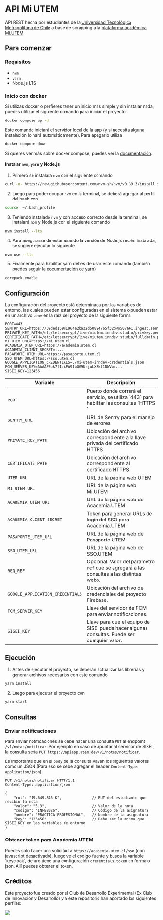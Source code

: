 # API Mi UTEM
API REST hecha por estudiantes de la [Universidad Tecnológica Metropolitana de Chile](https://www.utem.cl/) a base de scrapping a la [plataforma académica Mi.UTEM](https://mi.utem.cl/)

## Para comenzar

### Requisitos
-  `nvm`
-  `yarn`
- Node.js LTS

### Inicio con docker
Si utilizas docker o prefieres tener un inicio más simple y sin instalar nada, puedes utilizar el siguiente comando para iniciar el proyecto

```bash
docker compose up -d
```
Este comando iniciará el servidor local de la app (y si necesita alguna instalación lo hará automáticamente). Para apagarlo utiliza
    
```bash
docker compose down
```

Si quieres ver más sobre docker compose, puedes ver la [documentación](https://docs.docker.com/compose/).

#### Instalar `nvm`, `yarn` y Node.js
1. Primero se instalará `nvm` con el siguiente comando
```bash
curl -o- https://raw.githubusercontent.com/nvm-sh/nvm/v0.39.3/install.sh | bash
```

2. Luego para poder ocupar `nvm` en la terminal, se deberá agregar al perfil del bash con

```bash
source  ~/.bash_profile
```

3. Teniendo instalado `nvm` y con acceso correcto desde la terminal, se instalará `npm` y Node.js con el siguiente comando

```bash
nvm install --lts
```

4. Para asegurarse de estar usando la versión de Node.js recién instalada, se sugiere ejecutar lo siguiente

```bash
nvm use --lts
```

5. Finalmente para habilitar yarn debes de usar este comando (también puedes seguir la [documentación de yarn](https://yarnpkg.com/getting-started/install))

```bash
corepack enable
```

## Configuración
La configuración del proyecto está determinada por las variables de entorno, las cuales pueden estar configuradas en el sistema o pueden estar en un archivo `.env` en la raíz del proyecto de la siguiente forma

```
PORT=443
SENTRY_URL=https://32ded159d1964a2ba32d50894765f32d@o507661.ingest.sentry.io/5600920
PRIVATE_KEY_PATH=/etc/letsencrypt/live/miutem.inndev.studio/privkey.pem
CERTIFICATE_PATH=/etc/letsencrypt/live/miutem.inndev.studio/fullchain.pem
MI_UTEM_URL=https://mi.utem.cl
ACADEMIA_UTEM_URL=https://academia.utem.cl
ACADEMIA_CLIENT_SECRET=....
PASAPORTE_UTEM_URL=https://pasaporte.utem.cl
SSO_UTEM_URL=https://sso.utem.cl
GOOGLE_APPLICATION_CREDENTIALS=./mi-utem-inndev-credentials.json
FCM_SERVER_KEY=AAAAPEuk7fI:APA91bGG9UrjuLX8kt1DWVwz...
SISEI_KEY=123456
```

| **Variable** | **Descripción**                                                                          |
|----------------------|------------------------------------------------------------------------------------------|
| `PORT` | Puerto donde correrá el servicio, se utiliza ´443´ para habilitar las consultas ´HTTPS´  |
| `SENTRY_URL` | URL de Sentry para el manejo de errores                                                  |
| `PRIVATE_KEY_PATH` | Ubicación del archivo correspondiente a la llave privada del certificado HTTPS           |
| `CERTIFICATE_PATH` | Ubicación del archivo correspondiente al certificado HTTPS                               |
| `UTEM_URL` | URL de la página web UTEM                                                                |
| `MI_UTEM_URL` | URL de la página web Mi.UTEM                                                             |
| `ACADEMIA_UTEM_URL` | URL de la página web de Academia.UTEM                                                    |
| `ACADEMIA_CLIENT_SECRET` | Token para generar URLs de login del SSO para Academia.UTEM                              |
| `PASAPORTE_UTEM_URL` | URL de la página web de Pasaporte.UTEM                                                   |
| `SSO_UTEM_URL` | URL de la página web de SSO.UTEM                                                         |
| `REQ_REF` | Opcional. Valor del parámetro `ref` que se agregará a las consultas a las distintas webs. |
| `GOOGLE_APPLICATION_CREDENTIALS` | Ubicación del archivo de credenciales del proyecto Firebase.                             |
| `FCM_SERVER_KEY` | Llave del servidor de FCM para enviar notificaciones.                                    |
| `SISEI_KEY` | Llave para que el equipo de SISEI pueda hacer algunas consultas. Puede ser cualquier valor. |

## Ejecución
1. Antes de ejecutar el proyecto, se deberán actualizar las librerías y generar archivos necesarios con este comando
```bash
yarn install
```

2. Luego para ejecutar el proyecto con
```bash
yarn start
```

## Consultas

### Enviar notificaciones

Para enviar notificaciones se debe hacer una consulta `PUT` al endpoint `/v1/notas/notificar`. Por ejemplo en caso de apuntar al servidor de SISEI, la consulta sería `PUT https://apiapp.utem.dev/v1/notas/notificar`.

Es importante que en el `body` de la consulta vayan los siguientes valores como un JSON (Para eso se debe agregar el header `Content-Type: application/json`).

```
PUT /v1/notas/notificar HTTP/1.1
Content-Type: application/json

{
    "rut": "19.649.846-K",              // RUT del estudiante que recibio la nota
    "valor": "5.3",                     // Valor de la nota
    "codigo": "INFB8026",               // Código de la asignatura
    "nombre": "PRACTICA PROFESIONAL",   // Nombre de la asignatura
    "key": "123456"                     // Debe ser la misma que SISEI_KEY en las variables de entorno
}
```

### Obtener token para Academia.UTEM

Puedes solo hacer una solicitud a `https://academia.utem.cl/sso` (con javascript desactivado), luego ve 
el código fuente y busca la variable 'keycloak', dentro tiene una configuración `credentials.token` en 
formato json. Allí puedes obtener el token.

## Créditos
Este proyecto fue creado por el Club de Desarrollo Experimental (Ex Club de Innovación y Desarrollo) y a este repositorio han aportado los siguientes perfiles:

<a href="https://github.com/exdevutem/api-mi-utem/graphs/contributors">
  <img src="https://contrib.rocks/image?repo=exdevutem/api-mi-utem" />
</a>
